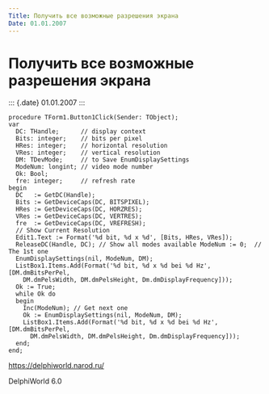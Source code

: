 ```yaml
---
Title: Получить все возможные разрешения экрана
Date: 01.01.2007
---
```



Получить все возможные разрешения экрана
========================================

::: {.date}
01.01.2007
:::

    procedure TForm1.Button1Click(Sender: TObject);
    var 
      DC: THandle;      // display context
      Bits: integer;    // bits per pixel
      HRes: integer;    // horizontal resolution
      VRes: integer;    // vertical resolution
      DM: TDevMode;     // to Save EnumDisplaySettings
      ModeNum: longint; // video mode number
      Ok: Bool;
      fre: integer;     // refresh rate 
    begin 
      DC   := GetDC(Handle); 
      Bits := GetDeviceCaps(DC, BITSPIXEL); 
      HRes := GetDeviceCaps(DC, HORZRES); 
      VRes := GetDeviceCaps(DC, VERTRES); 
      fre  := GetDeviceCaps(DC, VREFRESH); 
      // Show Current Resolution 
      Edit1.Text := Format('%d bit, %d x %d', [Bits, HRes, VRes]); 
      ReleaseDC(Handle, DC); // Show all modes available ModeNum := 0;  // The 1st one 
      EnumDisplaySettings(nil, ModeNum, DM); 
      ListBox1.Items.Add(Format('%d bit, %d x %d bei %d Hz', [DM.dmBitsPerPel, 
        DM.dmPelsWidth, DM.dmPelsHeight, Dm.dmDisplayFrequency])); 
      Ok := True; 
      while Ok do 
      begin 
        Inc(ModeNum); // Get next one 
        Ok := EnumDisplaySettings(nil, ModeNum, DM); 
        ListBox1.Items.Add(Format('%d bit, %d x %d bei %d Hz', [DM.dmBitsPerPel, 
          DM.dmPelsWidth, DM.dmPelsHeight, Dm.dmDisplayFrequency])); 
      end; 
    end;

<https://delphiworld.narod.ru/>

DelphiWorld 6.0
